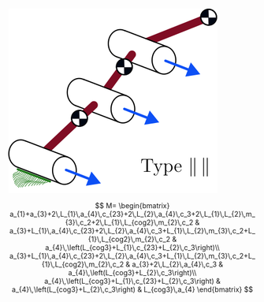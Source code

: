 ![planar](https://raw.githubusercontent.com/LinkageDynamics/open-chain/refs/heads/main/images/planar_par_par.svg)

$$
M=
\begin{bmatrix}
a_{1}+a_{3}+2\,L_{1}\,a_{4}\,c_{23}+2\,L_{2}\,a_{4}\,c_3+2\,L_{1}\,L_{2}\,m_{3}\,c_2+2\,L_{1}\,L_{cog2}\,m_{2}\,c_2 & a_{3}+L_{1}\,a_{4}\,c_{23}+2\,L_{2}\,a_{4}\,c_3+L_{1}\,L_{2}\,m_{3}\,c_2+L_{1}\,L_{cog2}\,m_{2}\,c_2 & a_{4}\,\left(L_{cog3}+L_{1}\,c_{23}+L_{2}\,c_3\right)\\
a_{3}+L_{1}\,a_{4}\,c_{23}+2\,L_{2}\,a_{4}\,c_3+L_{1}\,L_{2}\,m_{3}\,c_2+L_{1}\,L_{cog2}\,m_{2}\,c_2 & a_{3}+2\,L_{2}\,a_{4}\,c_3 & a_{4}\,\left(L_{cog3}+L_{2}\,c_3\right)\\
a_{4}\,\left(L_{cog3}+L_{1}\,c_{23}+L_{2}\,c_3\right) & a_{4}\,\left(L_{cog3}+L_{2}\,c_3\right) & L_{cog3}\,a_{4} 
\end{bmatrix}
$$


